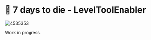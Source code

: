 
# 👋 7 days to die - LevelToolEnabler

![4535353](https://github.com/user-attachments/assets/72ee2f9f-b874-419b-add4-1a39f47be4f4)

Work in progress 

